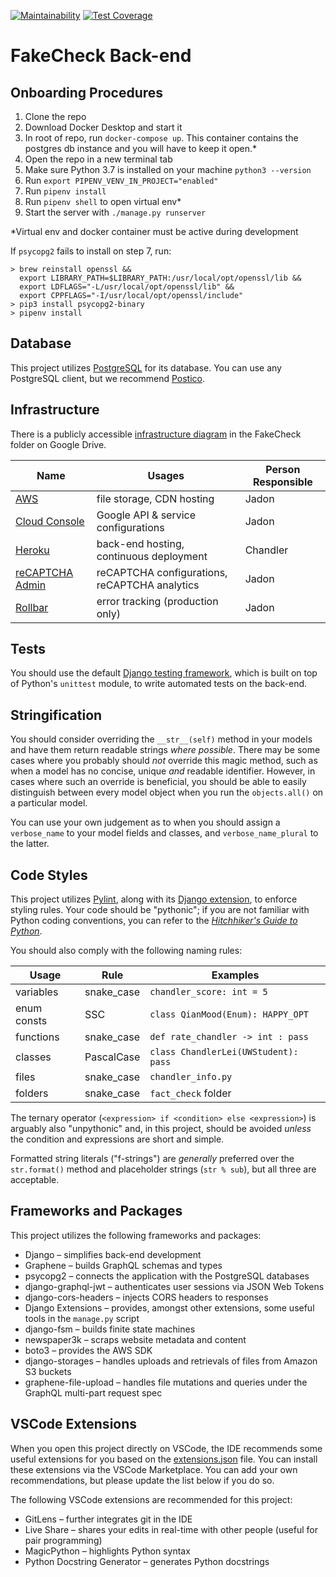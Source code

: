 [![Maintainability](https://api.codeclimate.com/v1/badges/97d1a684ce9148b3c2b2/maintainability)](https://codeclimate.com/repos/5efd15773789a301760000f7/maintainability)
[![Test Coverage](https://api.codeclimate.com/v1/badges/97d1a684ce9148b3c2b2/test_coverage)](https://codeclimate.com/repos/5efd15773789a301760000f7/test_coverage)

# FakeCheck Back-end

## Onboarding Procedures

1. Clone the repo
2. Download Docker Desktop and start it
3. In root of repo, run `docker-compose up`. This container contains the postgres db instance and you will have to keep it open.\*
4. Open the repo in a new terminal tab
5. Make sure Python 3.7 is installed on your machine `python3 --version`
6. Run `export PIPENV_VENV_IN_PROJECT="enabled"`
7. Run `pipenv install`
8. Run `pipenv shell` to open virtual env\*
9. Start the server with `./manage.py runserver`

\*Virtual env and docker container must be active during development

If `psycopg2` fails to install on step 7, run:

```shell
> brew reinstall openssl &&
  export LIBRARY_PATH=$LIBRARY_PATH:/usr/local/opt/openssl/lib &&
  export LDFLAGS="-L/usr/local/opt/openssl/lib" &&
  export CPPFLAGS="-I/usr/local/opt/openssl/include"
> pip3 install psycopg2-binary
> pipenv install
```

## Database

This project utilizes [PostgreSQL](https://www.postgresql.org/) for its database. You can use any PostgreSQL client, but we recommend [Postico](https://eggerapps.at/postico/).

## Infrastructure

There is a publicly accessible [infrastructure diagram](https://app.diagrams.net/#G1tL5VqGfF9K73nWqdyFTNIqNhhN7EQQF9) in the FakeCheck folder on Google Drive.

| Name                                                             | Usages                                        | Person Responsible |
| ---------------------------------------------------------------- | --------------------------------------------- | ------------------ |
| [AWS](https://aws.amazon.com/)                                   | file storage, CDN hosting                     | Jadon              |
| [Cloud Console](https://console.cloud.google.com/home/dashboard) | Google API & service configurations           | Jadon              |
| [Heroku](https://dashboard.heroku.com/)                          | back-end hosting, continuous deployment       | Chandler           |
| [reCAPTCHA Admin](https://www.google.com/recaptcha/admin)        | reCAPTCHA configurations, reCAPTCHA analytics | Jadon              |
| [Rollbar](https://rollbar.com/)                                  | error tracking (production only)              | Jadon              |

## Tests

You should use the default [Django testing framework](https://docs.djangoproject.com/en/3.0/topics/testing/), which is built on top of Python's `unittest` module, to write automated tests on the back-end.

## Stringification

You should consider overriding the `__str__(self)` method in your models and have them return readable strings _where possible_. There may be some cases where you probably should _not_ override this magic method, such as when a model has no concise, unique _and_ readable identifier. However, in cases where such an override is beneficial, you should be able to easily distinguish between every model object when you run the `objects.all()` on a particular model.

You can use your own judgement as to when you should assign a `verbose_name` to your model fields and classes, and `verbose_name_plural` to the latter.

## Code Styles

This project utilizes [Pylint](https://pypi.org/project/pylint/), along with its [Django extension](https://pypi.org/project/pylint-django/), to enforce styling rules. Your code should be "pythonic"; if you are not familiar with Python coding conventions, you can refer to the [_Hitchhiker's Guide to Python_](https://docs.python-guide.org/writing/style/).

You should also comply with the following naming rules:

| Usage       | Rule       | Examples                             |
| ----------- | ---------- | ------------------------------------ |
| variables   | snake_case | `chandler_score: int = 5`            |
| enum consts | SSC        | `class QianMood(Enum): HAPPY_OPT`    |
| functions   | snake_case | `def rate_chandler -> int : pass`    |
| classes     | PascalCase | `class ChandlerLei(UWStudent): pass` |
| files       | snake_case | `chandler_info.py`                   |
| folders     | snake_case | `fact_check` folder                  |

The ternary operator (`<expression> if <condition> else <expression>`) is arguably also "unpythonic" and, in this project, should be avoided _unless_ the condition and expressions are short and simple.

Formatted string literals ("f-strings") are _generally_ preferred over the `str.format()` method and placeholder strings (`str % sub`), but all three are acceptable.

## Frameworks and Packages

This project utilizes the following frameworks and packages:

- Django &ndash; simplifies back-end development
- Graphene &ndash; builds GraphQL schemas and types
- psycopg2 &ndash; connects the application with the PostgreSQL databases
- django-graphql-jwt &ndash; authenticates user sessions via JSON Web Tokens
- django-cors-headers &ndash; injects CORS headers to responses
- Django Extensions &ndash; provides, amongst other extensions, some useful tools in the `manage.py` script
- django-fsm &ndash; builds finite state machines
- newspaper3k &ndash; scraps website metadata and content
- boto3 &ndash; provides the AWS SDK
- django-storages &ndash; handles uploads and retrievals of files from Amazon S3 buckets
- graphene-file-upload &ndash; handles file mutations and queries under the GraphQL multi-part request spec

## VSCode Extensions

When you open this project directly on VSCode, the IDE recommends some useful extensions for you based on the
[extensions.json](.vscode/extensions.json) file. You can install these extensions via the VSCode Marketplace. You can add your own recommendations, but please update the list below if you do so.

The following VSCode extensions are recommended for this project:

- GitLens &ndash; further integrates git in the IDE
- Live Share &ndash; shares your edits in real-time with other people (useful for pair programming)
- MagicPython &ndash; highlights Python syntax
- Python Docstring Generator &ndash; generates Python docstrings
